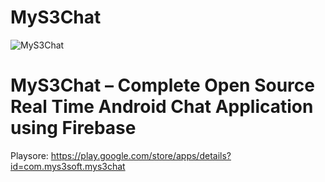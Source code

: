 # MyS3Chat


![MyS3Chat](https://github.com/mudasiryounas/MyS3Chat/blob/master/screenshots/screen1.png)


# MyS3Chat – Complete Open Source Real Time Android Chat Application using Firebase

Playsore: https://play.google.com/store/apps/details?id=com.mys3soft.mys3chat

